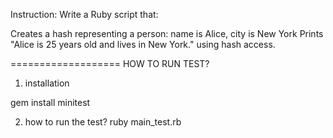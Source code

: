 Instruction:
Write a Ruby script that:

Creates a hash representing a person: name is Alice, city is New York
Prints "Alice is 25 years old and lives in New York." using hash access.

===================
HOW TO RUN TEST?

1. installation

gem install minitest

2. how to run the test?
   ruby main_test.rb
